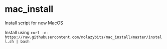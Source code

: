 # mac_install
Install script for new MacOS

Install using `curl -o- https://raw.githubusercontent.com/nolazybits/mac_install/master/install.sh | bash`
